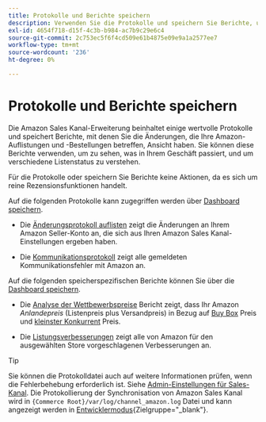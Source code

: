 ```yaml
---
title: Protokolle und Berichte speichern
description: Verwenden Sie die Protokolle und speichern Sie Berichte, um zu sehen, was in Ihrem Adobe Commerce- oder Magento Open Source-Store und in Ihren Amazon Marketplace-Listen geschieht.
exl-id: 4654f718-d15f-4c3b-b984-ac7b9c29e6c4
source-git-commit: 2c753ec5f6f4cd509e61b4875e09e9a1a2577ee7
workflow-type: tm+mt
source-wordcount: '236'
ht-degree: 0%

---
```


# Protokolle und Berichte speichern

Die Amazon Sales Kanal-Erweiterung beinhaltet einige wertvolle Protokolle und speichert Berichte, mit denen Sie die Änderungen, die Ihre Amazon-Auflistungen und -Bestellungen betreffen, Ansicht haben. Sie können diese Berichte verwenden, um zu sehen, was in Ihrem Geschäft passiert, und um verschiedene Listenstatus zu verstehen.

Für die Protokolle oder speichern Sie Berichte keine Aktionen, da es sich um reine Rezensionsfunktionen handelt.

Auf die folgenden Protokolle kann zugegriffen werden über [Dashboard speichern](./amazon-store-dashboard.md).

- Die [Änderungsprotokoll auflisten](./listing-changes-log.md) zeigt die Änderungen an Ihrem Amazon Seller-Konto an, die sich aus Ihren Amazon Sales Kanal-Einstellungen ergeben haben.

- Die [Kommunikationsprotokoll](./communication-errors-log.md) zeigt alle gemeldeten Kommunikationsfehler mit Amazon an.

Auf die folgenden speicherspezifischen Berichte können Sie über die [Dashboard speichern](./amazon-store-dashboard.md).

- Die [Analyse der Wettbewerbspreise](./competitive-price-analysis.md) Bericht zeigt, dass Ihr Amazon _Anlandepreis_ (Listenpreis plus Versandpreis) in Bezug auf [Buy Box](./buy-box-competitor-pricing.md) Preis und [kleinster Konkurrent](./lowest-competitor-pricing.md) Preis.

- Die [Listungsverbesserungen](./listing-improvements.md) zeigt alle von Amazon für den ausgewählten Store vorgeschlagenen Verbesserungen an.

>[!TIP]
>
>Sie können die Protokolldatei auch auf weitere Informationen prüfen, wenn die Fehlerbehebung erforderlich ist. Siehe [Admin-Einstellungen für Sales-Kanal](./sales-channel-settings.md). Die Protokollierung der Synchronisation von Amazon Sales Kanal wird in `{Commerce Root}/var/log/channel_amazon.log` Datei und kann angezeigt werden in [Entwicklermodus](https://docs.magento.com/user-guide/magento/installation-modes.html){Zielgruppe=&quot;_blank&quot;}.
